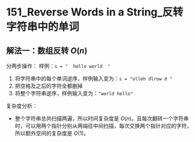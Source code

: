 # 151_Reverse Words in a String_反转字符串中的单词

## 解法一：数组反转 $O(n)$

分两步操作：
样例：`s = "  hello world  "`
1. 将字符串中的每个单词逆序，样例输入变为：`s = "olleh dlrow d "`
2. 把空格及之后的字符全都删掉
3. 将整个字符串逆序，样例输入变为：`"world hello"`

复杂度分析：
- 整个字符串总共扫描两遍，所以时间复杂度是 $O(n)$。且每次翻转一个字符串时，可以用两个指针分别从两端往中间扫描，每次交换两个指针对应的字符，所以额外空间的复杂度是 $O(1)$。
